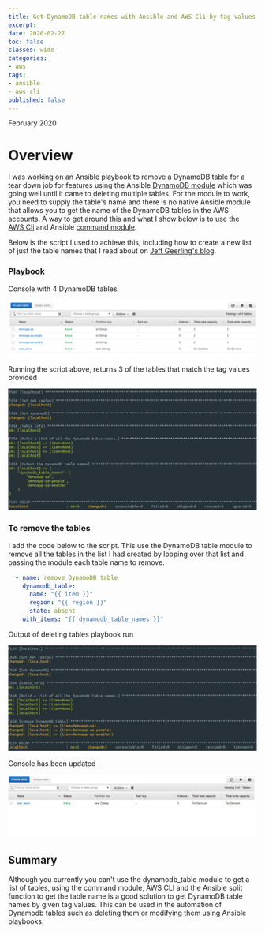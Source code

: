 ```yaml
---
title: Get DynamoDB table names with Ansible and AWS Cli by tag values
excerpt: 
date: 2020-02-27
toc: false
classes: wide
categories:
- aws
tags:
- ansible
- aws cli
published: false
---
```

February 2020

# Overview

I was working on an Ansible playbook to remove a DynamoDB table for a tear down job for features using the Ansible [DynamoDB module] which was going well until it came to deleting multiple tables. For the module to work, you need to supply the table's name and there is no native Ansible module that allows you to get the name of the DynamoDB tables in the AWS accounts. A way to get around this and what I show below is to use the [AWS Cli] and Ansible [command module].

Below is the script I used to achieve this, including how to create a new list of just the table names that I read about on [Jeff Geerling's blog].

### Playbook

Console with 4 DynamoDB tables

![Console showing tables](/images/get-dynamodb-ansible/dynamodb-console.png)

<script src="https://gist.github.com/MatthewJDavis/c839c9619a0245f602b39ab7619ced2b.js"></script>

Running the script above, returns 3 of the tables that match the tag values provided

![Output of playbook to get table names](/images/get-dynamodb-ansible/output-playbook.png)

### To remove the tables

I add the code below to the script. This use the DynamoDB table module to remove all the tables in the list I had created by looping over that list and passing the module each table name to remove.

```yml
  - name: remove DynamoDB table
    dynamodb_table:
      name: "{{ item }}"
      region: "{{ region }}"
      state: absent
    with_items: "{{ dynamodb_table_names }}"
```

Output of deleting tables playbook run

![Output of removed playbook run](/images/get-dynamodb-ansible/remove-dynamodb.png)

Console has been updated

![Removed tables from the console](/images/get-dynamodb-ansible/console-removed.png)

## Summary

Although you currently you can't use the dynamodb_table module to get a list of tables, using the command module, AWS CLI and the Ansible split function to get the table name is a good solution to get DynamoDB table names by given tag values.
This can be used in the automation of Dynamodb tables such as deleting them or modifying them using Ansible playbooks.

[DynamoDB module]: https://docs.ansible.com/ansible/latest/modules/dynamodb_table_module.html
[AWS Cli]: https://docs.aws.amazon.com/cli/latest/userguide/cli-chap-welcome.html
[command module]: https://docs.ansible.com/ansible/latest/modules/command_module.html#command-module
[Jeff Geerling's blog]: https://www.jeffgeerling.com/blog/2017/adding-strings-array-ansible